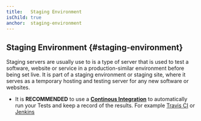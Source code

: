 ```yaml
---
title:   Staging Environment
isChild: true
anchor:  staging-environment
---
```


## Staging Environment {#staging-environment}

Staging servers are usually use to is a type of server that is used to test a software, website or service in a production-similar environment before being set live. It is part of a staging environment or staging site, where it serves as a temporary hosting and testing server for any new software or websites.

- It is **RECOMMENDED** to use a [**Continous Integration**](https://www.thoughtworks.com/continuous-integration) to automatically run your Tests and keep a record of the results. For example [Travis CI](https://travis-ci.org/) or [Jenkins](https://jenkins.io/)